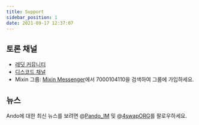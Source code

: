 ```yaml
---
title: Support
sidebar_position: 1
date: 2021-09-17 12:37:07
---
```


## 토론 채널

- [레딧 커뮤니티](https://www.reddit.com/r/pando/)
- [디스코드 채널](https://discord.gg/ek45g3Cymd)
- Mixin 그룹: [Mixin Messenger](https://mixin.one/messenger)에서 7000104110을 검색하여 그룹에 가입하세요.

## 뉴스

Ando에 대한 최신 뉴스를 보려면 @[Pando_IM](https://twitter.com/pando_im) 및 @[4swapORG](https://twitter.com/4swapOrg)를 팔로우하세요.
